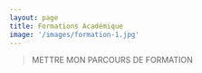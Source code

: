 ```yaml
---
layout: page
title: Formations Académique
image: '/images/formation-1.jpg'
---
```



> METTRE MON PARCOURS DE FORMATION